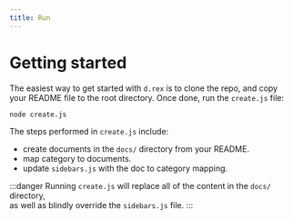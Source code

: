 ```yaml
---
title: Run 
--- 
```


# Getting started

The easiest way to get started with `d.rex` is to clone the repo, and copy your README file to the root directory.
Once done, run the `create.js` file:

```bash
node create.js
```

The steps performed in `create.js` include:

- create documents in the `docs/` directory from your README.
- map category to documents.
- update `sidebars.js` with the doc to category mapping.

:::danger
Running `create.js` will replace all of the content in the `docs/` directory,  
as well as blindly override the `sidebars.js` file.
:::
 